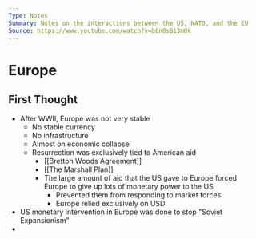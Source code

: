 ```yaml
---
Type: Notes
Summary: Notes on the interactions between the US, NATO, and the EU
Source: https://www.youtube.com/watch?v=b8n0sB13m0k
---
```


# Europe
## First Thought
- After WWII, Europe was not very stable
	- No stable currency
	- No infrastructure
	- Almost on economic collapse
	- Resurrection was exclusively tied to American aid
		- [[Bretton Woods Agreement]]
		- [[The Marshall Plan]]
		- The large amount of aid that the US gave to Europe forced Europe to give up lots of monetary power to the US
			- Prevented them from responding to market forces
			- Europe relied exclusively on USD
- US monetary intervention in Europe was done to stop "Soviet Expansionism"
- 